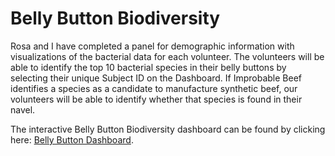 # Belly Button Biodiversity

Rosa and I have completed a panel for demographic information with visualizations of the bacterial data for each volunteer. The volunteers will be able to identify the top 10 bacterial species in their belly buttons by selecting their unique Subject ID on the Dashboard. If Improbable Beef identifies a species as a candidate to manufacture synthetic beef, our volunteers will be able to identify whether that species is found in their navel.

The interactive Belly Button Biodiversity dashboard can be found by clicking here: [Belly Button Dashboard](https://kcav18.github.io/BellyButton_Dashboard/).
